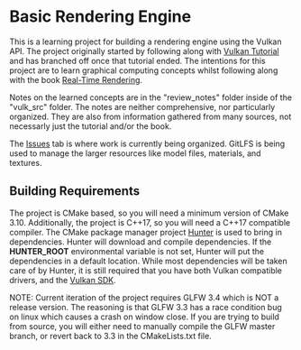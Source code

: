 # Basic Rendering Engine

This is a learning project for building a rendering engine using the Vulkan API.
The project originally started by following along with [Vulkan Tutorial](https://vulkan-tutorial.com/) and has branched off once that tutorial ended.
The intentions for this project are to learn graphical computing concepts whilst following along with the book [Real-Time Rendering](http://www.realtimerendering.com/).

Notes on the learned concepts are in the "review_notes" folder inside of the "vulk_src" folder.
The notes are neither comprehensive, nor particularly organized.
They are also from information gathered from many sources, not necessarly just the tutorial and/or the book.

The [Issues](https://github.com/Eric-Brown/Rendering_Engine/issues) tab is where work is currently being organized.
GitLFS is being used to manage the larger resources like model files, materials, and textures.

## Building Requirements

The project is CMake based, so you will need a minimum version of CMake 3.10.
Additionally, the project is C++17, so you will need a C++17 compatible compiler.
The CMake package manager project [Hunter](https://github.com/cpp-pm/hunter) is used to bring in dependencies.
Hunter will download and compile dependencies.
If the **HUNTER_ROOT** environmental variable is not set, Hunter will put the dependencies in a default location.
While most dependencies will be taken care of by Hunter, it is still required that you have both Vulkan compatible drivers, and the [Vulkan SDK](https://vulkan.lunarg.com/).

NOTE:
Current iteration of the project requires GLFW 3.4 which is NOT a release version.
The reasoning is that GLFW 3.3 has a race condition bug on linux which causes a crash on window close.
If you are trying to build from source, you will either need to manually compile the GLFW master branch, or revert back to 3.3 in the CMakeLists.txt file.
